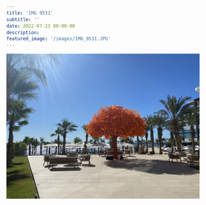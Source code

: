 ```yaml
---
title: 'IMG 9531'
subtitle: ''
date: 2022-07-23 00:00:00
description: 
featured_image: '/images/IMG_9531.JPG'
---
```


![](/images/IMG_9531.JPG)
